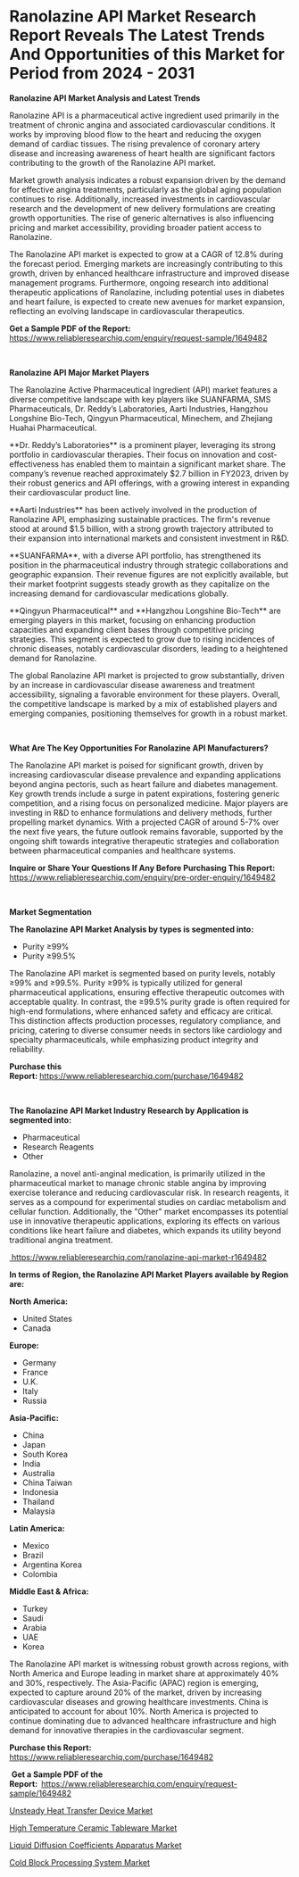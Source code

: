 <p><h1>Ranolazine API Market Research Report Reveals The Latest Trends And Opportunities of this Market for Period from 2024 - 2031</h1></p><p><strong>Ranolazine API Market Analysis and Latest Trends</strong></p>
<p><p>Ranolazine API is a pharmaceutical active ingredient used primarily in the treatment of chronic angina and associated cardiovascular conditions. It works by improving blood flow to the heart and reducing the oxygen demand of cardiac tissues. The rising prevalence of coronary artery disease and increasing awareness of heart health are significant factors contributing to the growth of the Ranolazine API market.</p><p>Market growth analysis indicates a robust expansion driven by the demand for effective angina treatments, particularly as the global aging population continues to rise. Additionally, increased investments in cardiovascular research and the development of new delivery formulations are creating growth opportunities. The rise of generic alternatives is also influencing pricing and market accessibility, providing broader patient access to Ranolazine.</p><p>The Ranolazine API market is expected to grow at a CAGR of 12.8% during the forecast period. Emerging markets are increasingly contributing to this growth, driven by enhanced healthcare infrastructure and improved disease management programs. Furthermore, ongoing research into additional therapeutic applications of Ranolazine, including potential uses in diabetes and heart failure, is expected to create new avenues for market expansion, reflecting an evolving landscape in cardiovascular therapeutics.</p></p>
<p><strong>Get a Sample PDF of the Report:&nbsp;</strong> <a href="https://www.reliableresearchiq.com/enquiry/request-sample/1649482?utm_campaign=973&utm_medium=2&utm_source=Github&utm_content=ia&utm_term=29122024&utm_id=ranolazine-api">https://www.reliableresearchiq.com/enquiry/request-sample/1649482</a></p>
<p>&nbsp;</p>
<p><strong>Ranolazine API Major Market Players</strong></p>
<p><p>The Ranolazine Active Pharmaceutical Ingredient (API) market features a diverse competitive landscape with key players like SUANFARMA, SMS Pharmaceuticals, Dr. Reddy’s Laboratories, Aarti Industries, Hangzhou Longshine Bio-Tech, Qingyun Pharmaceutical, Minechem, and Zhejiang Huahai Pharmaceutical.</p><p>**Dr. Reddy’s Laboratories** is a prominent player, leveraging its strong portfolio in cardiovascular therapies. Their focus on innovation and cost-effectiveness has enabled them to maintain a significant market share. The company’s revenue reached approximately $2.7 billion in FY2023, driven by their robust generics and API offerings, with a growing interest in expanding their cardiovascular product line.</p><p>**Aarti Industries** has been actively involved in the production of Ranolazine API, emphasizing sustainable practices. The firm's revenue stood at around $1.5 billion, with a strong growth trajectory attributed to their expansion into international markets and consistent investment in R&D.</p><p>**SUANFARMA**, with a diverse API portfolio, has strengthened its position in the pharmaceutical industry through strategic collaborations and geographic expansion. Their revenue figures are not explicitly available, but their market footprint suggests steady growth as they capitalize on the increasing demand for cardiovascular medications globally.</p><p>**Qingyun Pharmaceutical** and **Hangzhou Longshine Bio-Tech** are emerging players in this market, focusing on enhancing production capacities and expanding client bases through competitive pricing strategies. This segment is expected to grow due to rising incidences of chronic diseases, notably cardiovascular disorders, leading to a heightened demand for Ranolazine.</p><p>The global Ranolazine API market is projected to grow substantially, driven by an increase in cardiovascular disease awareness and treatment accessibility, signaling a favorable environment for these players. Overall, the competitive landscape is marked by a mix of established players and emerging companies, positioning themselves for growth in a robust market.</p></p>
<p>&nbsp;</p>
<p><strong>What Are The Key Opportunities For Ranolazine API Manufacturers?</strong></p>
<p><p>The Ranolazine API market is poised for significant growth, driven by increasing cardiovascular disease prevalence and expanding applications beyond angina pectoris, such as heart failure and diabetes management. Key growth trends include a surge in patent expirations, fostering generic competition, and a rising focus on personalized medicine. Major players are investing in R&D to enhance formulations and delivery methods, further propelling market dynamics. With a projected CAGR of around 5-7% over the next five years, the future outlook remains favorable, supported by the ongoing shift towards integrative therapeutic strategies and collaboration between pharmaceutical companies and healthcare systems.</p></p>
<p><strong>Inquire or Share Your Questions If Any Before Purchasing This Report:</strong> <a href="https://www.reliableresearchiq.com/enquiry/pre-order-enquiry/1649482?utm_campaign=973&utm_medium=2&utm_source=Github&utm_content=ia&utm_term=29122024&utm_id=ranolazine-api">https://www.reliableresearchiq.com/enquiry/pre-order-enquiry/1649482</a></p>
<p>&nbsp;</p>
<p><strong>Market Segmentation</strong></p>
<p><strong>The Ranolazine API Market Analysis by types is segmented into:</strong></p>
<p><ul><li>Purity ≥99%</li><li>Purity ≥99.5%</li></ul></p>
<p><p>The Ranolazine API market is segmented based on purity levels, notably ≥99% and ≥99.5%. Purity ≥99% is typically utilized for general pharmaceutical applications, ensuring effective therapeutic outcomes with acceptable quality. In contrast, the ≥99.5% purity grade is often required for high-end formulations, where enhanced safety and efficacy are critical. This distinction affects production processes, regulatory compliance, and pricing, catering to diverse consumer needs in sectors like cardiology and specialty pharmaceuticals, while emphasizing product integrity and reliability.</p></p>
<p><strong>Purchase this Report:&nbsp;</strong><a href="https://www.reliableresearchiq.com/purchase/1649482?utm_campaign=973&utm_medium=2&utm_source=Github&utm_content=ia&utm_term=29122024&utm_id=ranolazine-api">https://www.reliableresearchiq.com/purchase/1649482</a></p>
<p>&nbsp;</p>
<p><strong>The Ranolazine API Market Industry Research by Application is segmented into:</strong></p>
<p><ul><li>Pharmaceutical</li><li>Research Reagents</li><li>Other</li></ul></p>
<p><p>Ranolazine, a novel anti-anginal medication, is primarily utilized in the pharmaceutical market to manage chronic stable angina by improving exercise tolerance and reducing cardiovascular risk. In research reagents, it serves as a compound for experimental studies on cardiac metabolism and cellular function. Additionally, the "Other" market encompasses its potential use in innovative therapeutic applications, exploring its effects on various conditions like heart failure and diabetes, which expands its utility beyond traditional angina treatment.</p></p>
<p><a href="https://www.reliableresearchiq.com/ranolazine-api-market-r1649482?utm_campaign=973&utm_medium=2&utm_source=Github&utm_content=ia&utm_term=29122024&utm_id=ranolazine-api">&nbsp;https://www.reliableresearchiq.com/ranolazine-api-market-r1649482</a></p>
<p><strong>In terms of Region, the Ranolazine API Market Players available by Region are:</strong></p>
<p>
    <p> <strong> North America: </strong>
        <ul>
            <li>United States</li>
            <li>Canada</li>
        </ul>
        </p> 
    <p> <strong> Europe: </strong>
        <ul>
            <li>Germany</li>
            <li>France</li>
            <li>U.K.</li>
            <li>Italy</li>
            <li>Russia</li>
        </ul>
        </p> 
    <p> <strong> Asia-Pacific: </strong>
        <ul>
            <li>China</li>
            <li>Japan</li>
            <li>South Korea</li>
            <li>India</li>
            <li>Australia</li>
            <li>China Taiwan</li>
            <li>Indonesia</li>
            <li>Thailand</li>
            <li>Malaysia</li>
        </ul>
        </p> 
    <p> <strong> Latin America: </strong>
        <ul>
            <li>Mexico</li>
            <li>Brazil</li>
            <li>Argentina Korea</li>
            <li>Colombia</li>
        </ul>
        </p> 
    <p> <strong> Middle East & Africa: </strong>
        <ul>
            <li>Turkey</li>
            <li>Saudi</li>
            <li>Arabia</li>
            <li>UAE</li>
            <li>Korea</li>
        </ul>
    </p>
    </p>
<p><p>The Ranolazine API market is witnessing robust growth across regions, with North America and Europe leading in market share at approximately 40% and 30%, respectively. The Asia-Pacific (APAC) region is emerging, expected to capture around 20% of the market, driven by increasing cardiovascular diseases and growing healthcare investments. China is anticipated to account for about 10%. North America is projected to continue dominating due to advanced healthcare infrastructure and high demand for innovative therapies in the cardiovascular segment.</p></p>
<p><strong>Purchase this Report: </strong><a href="https://www.reliableresearchiq.com/purchase/1649482?utm_campaign=973&utm_medium=2&utm_source=Github&utm_content=ia&utm_term=29122024&utm_id=ranolazine-api">https://www.reliableresearchiq.com/purchase/1649482</a></p>
<p>&nbsp;<strong>Get a Sample PDF of the Report:&nbsp;&nbsp;</strong><a href="https://www.reliableresearchiq.com/enquiry/request-sample/1649482?utm_campaign=973&utm_medium=2&utm_source=Github&utm_content=ia&utm_term=29122024&utm_id=ranolazine-api">https://www.reliableresearchiq.com/enquiry/request-sample/1649482</a></p>
<p><strong></strong></p>
<p><p><a href="https://github.com/rosalinebhakta48/Market-Research-Report-List-1/blob/main/unsteady-heat-transfer-device-market.md?utm_campaign=973&utm_medium=2&utm_source=Github&utm_content=ia&utm_term=29122024&utm_id=ranolazine-api">Unsteady Heat Transfer Device Market</a></p><p><a href="https://github.com/darenph8er/Market-Research-Report-List-1/blob/main/high-temperature-ceramic-tableware-market.md?utm_campaign=973&utm_medium=2&utm_source=Github&utm_content=ia&utm_term=29122024&utm_id=ranolazine-api">High Temperature Ceramic Tableware Market</a></p><p><a href="https://github.com/chongseney974/Market-Research-Report-List-1/blob/main/liquid-diffusion-coefficients-apparatus-market.md?utm_campaign=973&utm_medium=2&utm_source=Github&utm_content=ia&utm_term=29122024&utm_id=ranolazine-api">Liquid Diffusion Coefficients Apparatus Market</a></p><p><a href="https://github.com/nathaliehurles7142/Market-Research-Report-List-1/blob/main/cold-block-processing-system-market.md?utm_campaign=973&utm_medium=2&utm_source=Github&utm_content=ia&utm_term=29122024&utm_id=ranolazine-api">Cold Block Processing System Market</a></p></p>